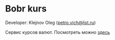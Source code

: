 # Bobr kurs
Developer: Klejnov Oleg (petro.vich@list.ru)

Сервис курсов валют. Посмотреть можно [здесь](https://kurs.bobr.by/)
